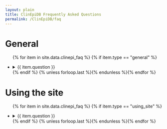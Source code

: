 ```yaml
---
layout: plain
title: ClinEpiDB Frequently Asked Questions
permalink: /ClinEpiDB/faq
---
```


<div id="clinepi-general">
  <h1>General</h1>
  <ul>

{% for item in site.data.clinepi_faq %}
 {% if item.type == "general" %}
  <li id="{{ item.uid }}">
    <details>
      <summary>{{ item.question }}</summary>
      <p>
        {{ item.answer }}
      </p>
    </details>
  </li>
 {% endif %}
{% unless forloop.last %}{% endunless %}{% endfor %}

  </ul>
</div>


<div id="clinepi-using_site">
  <h1>Using the site</h1>
  <ul>

{% for item in site.data.clinepi_faq %}
 {% if item.type == "using_site" %}
  <li id="{{ item.uid }}">
    <details>
      <summary>{{ item.question }}</summary>
      <p>
        {{ item.answer }}
      </p>
    </details>
  </li>
 {% endif %}
{% unless forloop.last %}{% endunless %}{% endfor %}

  </ul>
</div>

